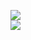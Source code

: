 [![](https://img.shields.io/badge/Made%20With-Github%20Spray-lightgrey.svg?style=for-the-badge&logo=github)](https://github.com/Annihil/github-spray#8933)  
[![](https://i.imgur.com/2DrTn0Z.gif)](https://github.com/Annihil/github-spray)